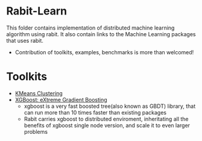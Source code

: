 Rabit-Learn
====
This folder contains implementation of distributed machine learning algorithm using rabit.
It also contain links to the Machine Learning packages that uses rabit.

* Contribution of toolkits, examples, benchmarks is more than welcomed!

Toolkits
====
* [KMeans Clustering](kmeans)
* [XGBoost: eXtreme Gradient Boosting](https://github.com/tqchen/xgboost/tree/master/multi-node)
  - xgboost is a very fast boosted tree(also known as GBDT) library, that can run more than
    10 times faster than existing packages
  - Rabit carries xgboost to distributed enviroment, inheritating all the benefits of xgboost
    single node version, and scale it to even larger problems


